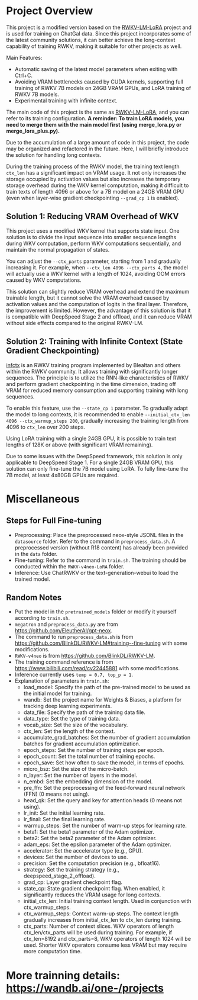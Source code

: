 
# Project Overview

This project is a modified version based on the [RWKV-LM-LoRA](https://github.com/Blealtan/RWKV-LM-LoRA/) project and is used for training on ChatGal data. Since this project incorporates some of the latest community solutions, it can better achieve the long-context capability of training RWKV, making it suitable for other projects as well.

Main Features:

- Automatic saving of the latest model parameters when exiting with Ctrl+C.
- Avoiding VRAM bottlenecks caused by CUDA kernels, supporting full training of RWKV 7B models on 24GB VRAM GPUs, and LoRA training of RWKV 7B models.
- Experimental training with infinite context.

The main code of this project is the same as [RWKV-LM-LoRA](https://github.com/Blealtan/RWKV-LM-LoRA/), and you can refer to its training configuration. **A reminder: To train LoRA models, you need to merge them with the main model first (using merge_lora.py or merge_lora_plus.py).**

Due to the accumulation of a large amount of code in this project, the code may be organized and refactored in the future. Here, I will briefly introduce the solution for handling long contexts.

During the training process of the RWKV model, the training text length `ctx_len` has a significant impact on VRAM usage. It not only increases the storage occupied by activation values but also increases the temporary storage overhead during the WKV kernel computation, making it difficult to train texts of length 4096 or above for a 7B model on a 24GB VRAM GPU (even when layer-wise gradient checkpointing `--grad_cp 1` is enabled).

## Solution 1: Reducing VRAM Overhead of WKV

This project uses a modified WKV kernel that supports state input. One solution is to divide the input sequence into smaller sequence lengths during WKV computation, perform WKV computations sequentially, and maintain the normal propagation of states.

You can adjust the `--ctx_parts` parameter, starting from 1 and gradually increasing it. For example, when `--ctx_len 4096 --ctx_parts 4`, the model will actually use a WKV kernel with a length of 1024, avoiding OOM errors caused by WKV computations.

This solution can slightly reduce VRAM overhead and extend the maximum trainable length, but it cannot solve the VRAM overhead caused by activation values and the computation of logits in the final layer. Therefore, the improvement is limited. However, the advantage of this solution is that it is compatible with DeepSpeed Stage 2 and offload, and it can reduce VRAM without side effects compared to the original RWKV-LM.

## Solution 2: Training with Infinite Context (State Gradient Checkpointing)

[infctx](https://github.com/Blealtan/RWKV-LM-LoRA/tree/dev-infctx) is an RWKV training program implemented by Blealtan and others within the RWKV community. It allows training with significantly longer sequences. The principle is to utilize the RNN-like characteristics of RWKV and perform gradient checkpointing in the time dimension, trading off VRAM for reduced memory consumption and supporting training with long sequences.

To enable this feature, use the `--state_cp 1` parameter. To gradually adapt the model to long contexts, it is recommended to enable `--initial_ctx_len 4096 --ctx_warmup_steps 200`, gradually increasing the training length from 4096 to `ctx_len` over 200 steps.

Using LoRA training with a single 24GB GPU, it is possible to train text lengths of 128K or above (with significant VRAM remaining).

Due to some issues with the DeepSpeed framework, this solution is only applicable to DeepSpeed Stage 1. For a single 24GB VRAM GPU, this solution can only fine-tune the 7B model using LoRA. To fully fine-tune the 7B model, at least 4x80GB GPUs are required.

# Miscellaneous

## Steps for Full Fine-tuning

- Preprocessing: Place the preprocessed neox-style JSONL files in the `datasource` folder. Refer to the command in `preprocess_data.sh`. A preprocessed version (without R18 content) has already been provided in the `data` folder.
- Fine-tuning: Refer to the command in `train.sh`. The training should be conducted within the `RWKV-v4neo-LoRA` folder.
- Inference: Use ChatRWKV or the text-generation-webui to load the trained model.

## Random Notes

- Put the model in the `pretrained_models` folder or modify it yourself according to `train.sh`.
- `megatron` and `preprocess_data.py` are from https://github.com/EleutherAI/gpt-neox.
- The command to run `preprocess_data.sh` is from https://github.com/BlinkDL/RWKV-LM#training--fine-tuning with some modifications.
- `RWKV-v4neo` is from https://github.com/BlinkDL/RWKV-LM.
- The training command reference is from https://www.bilibili.com/read/cv22445881 with some modifications.
- Inference currently uses `temp = 0.7, top_p = 1`.
- Explanation of parameters in `train.sh`:
  - load_model: Specify the path of the pre-trained model to be used as the initial model for training.
  - wandb: Set the project name for Weights & Biases, a platform for tracking deep learning experiments.
  - data_file: Specify the path of the training data file.
  - data_type: Set the type of training data.
  - vocab_size: Set the size of the vocabulary.
  - ctx_len: Set the length of the context.
  - accumulate_grad_batches: Set the number of gradient accumulation batches for gradient accumulation optimization.
  - epoch_steps: Set the number of training steps per epoch.
  - epoch_count: Set the total number of training epochs.
  - epoch_save: Set how often to save the model, in terms of epochs.
  - micro_bsz: Set the size of the micro-batch.
  - n_layer: Set the number of layers in the model.
  - n_embd: Set the embedding dimension of the model.
  - pre_ffn: Set the preprocessing of the feed-forward neural network (FFN) (0 means not using).
  - head_qk: Set the query and key for attention heads (0 means not using).
  - lr_init: Set the initial learning rate.
  - lr_final: Set the final learning rate.
  - warmup_steps: Set the number of warm-up steps for learning rate.
  - beta1: Set the beta1 parameter of the Adam optimizer.
  - beta2: Set the beta2 parameter of the Adam optimizer.
  - adam_eps: Set the epsilon parameter of the Adam optimizer.
  - accelerator: Set the accelerator type (e.g., GPU).
  - devices: Set the number of devices to use.
  - precision: Set the computation precision (e.g., bfloat16).
  - strategy: Set the training strategy (e.g., deepspeed_stage_2_offload).
  - grad_cp: Layer gradient checkpoint flag.
  - state_cp: State gradient checkpoint flag. When enabled, it significantly reduces the VRAM usage for long contexts.
  - initial_ctx_len: Initial training context length. Used in conjunction with ctx_warmup_steps.
  - ctx_warmup_steps: Context warm-up steps. The context length gradually increases from initial_ctx_len to ctx_len during training.
  - ctx_parts: Number of context slices. WKV operators of length ctx_len/ctx_parts will be used during training. For example, if ctx_len=8192 and ctx_parts=8, WKV operators of length 1024 will be used. Shorter WKV operators consume less VRAM but may require more computation time.

 # More trainning details: https://wandb.ai/one-/projects
